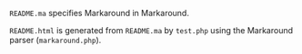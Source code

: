 
`README.ma` specifies Markaround in Markaround.

`README.html` is generated from `README.ma` by `test.php` using the Markaround parser (`markaround.php`).